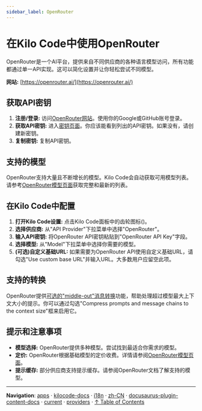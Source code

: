 ```yaml
---
sidebar_label: OpenRouter
---
```


# 在Kilo Code中使用OpenRouter

OpenRouter是一个AI平台，提供来自不同供应商的各种语言模型访问，所有功能都通过单一API实现。这可以简化设置并让你轻松尝试不同模型。

**网站:** [https://openrouter.ai/](https://openrouter.ai/)

## 获取API密钥

1. **注册/登录:** 访问[OpenRouter网站](https://openrouter.ai/)。使用你的Google或GitHub账号登录。
2. **获取API密钥:** 进入[密钥页面](https://openrouter.ai/keys)。你应该能看到列出的API密钥。如果没有，请创建新密钥。
3. **复制密钥:** 复制API密钥。

## 支持的模型

OpenRouter支持大量且不断增长的模型。Kilo Code会自动获取可用模型列表。请参考[OpenRouter模型页面](https://openrouter.ai/models)获取完整和最新的列表。

## 在Kilo Code中配置

1. **打开Kilo Code设置:** 点击Kilo Code面板中的齿轮图标(<Codicon name="gear" />)。
2. **选择供应商:** 从"API Provider"下拉菜单中选择"OpenRouter"。
3. **输入API密钥:** 将OpenRouter API密钥粘贴到"OpenRouter API Key"字段。
4. **选择模型:** 从"Model"下拉菜单中选择你需要的模型。
5. **(可选)自定义基础URL:** 如果需要为OpenRouter API使用自定义基础URL，请勾选"Use custom base URL"并输入URL。大多数用户应留空此项。

## 支持的转换

OpenRouter提供[可选的"middle-out"消息转换](https://openrouter.ai/docs/features/message-transforms)功能，帮助处理超过模型最大上下文大小的提示。你可以通过勾选"Compress prompts and message chains to the context size"框来启用它。

## 提示和注意事项

- **模型选择:** OpenRouter提供多种模型。尝试找到最适合你需求的模型。
- **定价:** OpenRouter根据基础模型的定价收费。详情请参阅[OpenRouter模型页面](https://openrouter.ai/models)。
- **提示缓存:** 部分供应商支持提示缓存。请参阅OpenRouter文档了解支持的模型。

---

**Navigation**: [apps](../../../../../../../apps/) · [kilocode-docs](../../../../../../apps/kilocode-docs/) · [i18n](../../../../../apps/kilocode-docs/i18n/) · [zh-CN](../../../../apps/kilocode-docs/i18n/zh-CN/) · [docusaurus-plugin-content-docs](../../../apps/kilocode-docs/i18n/zh-CN/docusaurus-plugin-content-docs/) · [current](../../apps/kilocode-docs/i18n/zh-CN/docusaurus-plugin-content-docs/current/) · [providers](../apps/kilocode-docs/i18n/zh-CN/docusaurus-plugin-content-docs/current/providers/) · [↑ Table of Contents](#openrouter)
